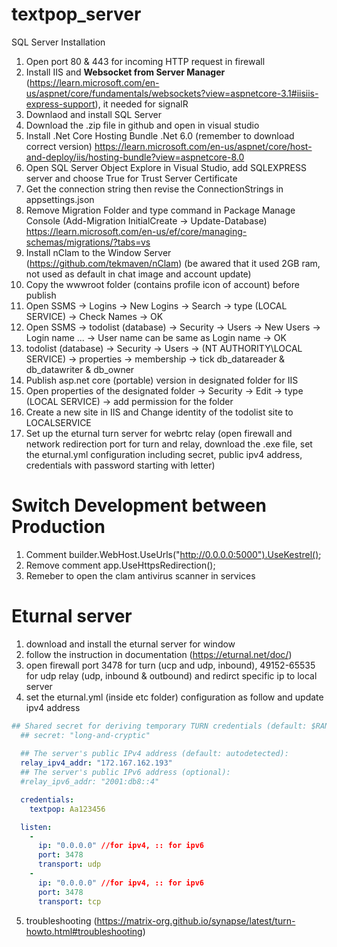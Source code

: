 # textpop_server
SQL Server Installation
1. Open port 80 & 443 for incoming HTTP request in firewall
2. Install IIS and **Websocket from Server Manager** (https://learn.microsoft.com/en-us/aspnet/core/fundamentals/websockets?view=aspnetcore-3.1#iisiis-express-support), it needed for signalR
3. Downlaod and install SQL Server
4. Download the .zip file in github and open in visual studio
5. Install .Net Core Hosting Bundle .Net 6.0 (remember to download correct version) https://learn.microsoft.com/en-us/aspnet/core/host-and-deploy/iis/hosting-bundle?view=aspnetcore-8.0
6. Open SQL Server Object Explore in Visual Studio, add SQLEXPRESS server and choose True for Trust Server Certificate
7. Get the connection string then revise the ConnectionStrings in appsettings.json
8. Remove Migration Folder and type command in Package Manage Console (Add-Migration InitialCreate -> Update-Database) https://learn.microsoft.com/en-us/ef/core/managing-schemas/migrations/?tabs=vs
9. Install nClam to the Window Server (https://github.com/tekmaven/nClam) (be awared that it used 2GB ram, not used as default in chat image and account update)
10. Copy the wwwroot folder (contains profile icon of account) before publish
11. Open SSMS -> Logins -> New Logins -> Search -> type (LOCAL SERVICE) -> Check Names -> OK
12. Open SSMS -> todolist (database) -> Security -> Users -> New Users -> Login name ... -> User name can be same as Login name -> OK
13. todolist (database) -> Security -> Users -> (NT AUTHORITY\LOCAL SERVICE) -> properties -> membership -> tick db_datareader & db_datawriter & db_owner
14. Publish asp.net core (portable) version in designated folder for IIS
17. Open properties of the designated folder -> Security -> Edit -> type (LOCAL SERVICE) -> add permission for the folder
18. Create a new site in IIS and Change identity of the todolist site to LOCALSERVICE
19. Set up the eturnal turn server for webrtc relay (open firewall and network redirection port for turn and relay, download the .exe file, set the eturnal.yml configuration including secret, public ipv4 address, credentials with password starting with letter)


# Switch Development between Production
1. Comment builder.WebHost.UseUrls("http://0.0.0.0:5000").UseKestrel();
2. Remove comment app.UseHttpsRedirection();
3. Remeber to open the clam antivirus scanner in services


# Eturnal server
1. download and install the eturnal server for window
2. follow the instruction in documentation (https://eturnal.net/doc/)
3. open firewall port 3478 for turn (ucp and udp, inbound), 49152-65535 for udp relay (udp, inbound & outbound) and redirct specific ip to local server 
4. set the eturnal.yml (inside etc folder) configuration as follow and update ipv4 address 
```yml
## Shared secret for deriving temporary TURN credentials (default: $RANDOM):
  ## secret: "long-and-cryptic"
  
  ## The server's public IPv4 address (default: autodetected):
  relay_ipv4_addr: "172.167.162.193"
  ## The server's public IPv6 address (optional):
  #relay_ipv6_addr: "2001:db8::4"

  credentials:
    textpop: Aa123456

  listen:
    -
      ip: "0.0.0.0" //for ipv4, :: for ipv6
      port: 3478
      transport: udp
    -
      ip: "0.0.0.0" //for ipv4, :: for ipv6
      port: 3478
      transport: tcp
```
5. troubleshooting  (https://matrix-org.github.io/synapse/latest/turn-howto.html#troubleshooting)
